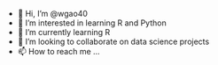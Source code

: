 - 👋 Hi, I’m @wgao40
- 👀 I’m interested in learning R and Python
- 🌱 I’m currently learning R
- 💞️ I’m looking to collaborate on data science projects
- 📫 How to reach me ...

<!---
wgao40/wgao40 is a ✨ special ✨ repository because its `README.md` (this file) appears on your GitHub profile.
You can click the Preview link to take a look at your changes.
--->
